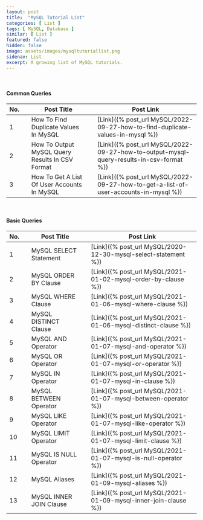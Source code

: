 ```yaml
---
layout: post
title:  "MySQL Tutorial List"
categories: [ List ]
tags: [ MySQL, Database ]
similar: [ List ]
featured: false
hidden: false
image: assets/images/mysqltutoriallist.png
sidenav: List
excerpt: A growing list of MySQL tutorials.
---
```


<br />

#### Common Queries

No. | | Post Title | | Post Link
--- | --- | --- | --- | --- 
1 | | How To Find Duplicate Values In MySQL | | [Link]({% post_url MySQL/2022-09-27-how-to-find-duplicate-values-in-mysql %})
2 | | How To Output MySQL Query Results In CSV Format | | [Link]({% post_url MySQL/2022-09-27-how-to-output-mysql-query-results-in-csv-format %})
3 | | How To Get A List Of User Accounts In MySQL | | [Link]({% post_url MySQL/2022-09-27-how-to-get-a-list-of-user-accounts-in-mysql %})

<br />


#### Basic Queries

No. | | Post Title | | Post Link
--- | --- | --- | --- | --- 
1 | | MySQL SELECT Statement | | [Link]({% post_url MySQL/2020-12-30-mysql-select-statement %})
2 | | MySQL ORDER BY Clause | | [Link]({% post_url MySQL/2021-01-02-mysql-order-by-clause %})
3 | | MySQL WHERE Clause | | [Link]({% post_url MySQL/2021-01-06-mysql-where-clause %})
4 | | MySQL DISTINCT Clause | | [Link]({% post_url MySQL/2021-01-06-mysql-distinct-clause %})
5 | | MySQL AND Operator | | [Link]({% post_url MySQL/2021-01-07-mysql-and-operator %})
6 | | MySQL OR Operator | | [Link]({% post_url MySQL/2021-01-07-mysql-or-operator %})
7 | | MySQL IN Operator | | [Link]({% post_url MySQL/2021-01-07-mysql-in-clause %})
8 | | MySQL BETWEEN Operator | | [Link]({% post_url MySQL/2021-01-07-mysql-between-operator %})
9 | | MySQL LIKE Operator | | [Link]({% post_url MySQL/2021-01-07-mysql-like-operator %})
10 | | MySQL LIMIT Operator | | [Link]({% post_url MySQL/2021-01-07-mysql-limit-clause %})
11 | | MySQL IS NULL Operator | | [Link]({% post_url MySQL/2021-01-07-mysql-is-null-operator %})
12 | | MySQL Aliases | | [Link]({% post_url MySQL/2021-01-09-mysql-aliases %})
13 | | MySQL INNER JOIN Clause | | [Link]({% post_url MySQL/2021-01-09-mysql-inner-join-clause %})

<br />







